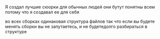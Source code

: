 Я создал лучшие сюорки для обычных людей они бутут понятны всем потому что я создавал ее для себя

во всех сборках одинаковая структура файлов так что если вы будете менять сборки вы не запутаетесь, и не будетедолго разбираться в структуре
